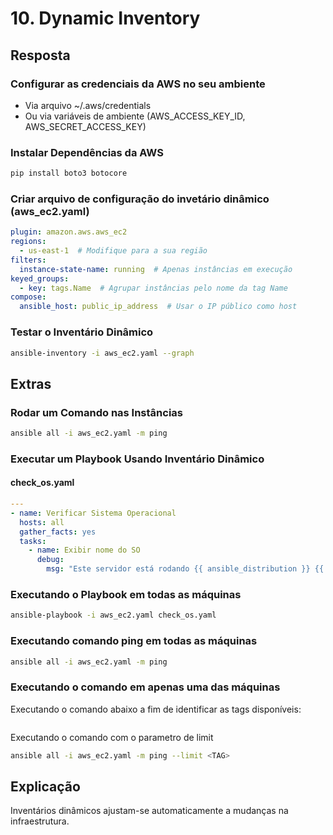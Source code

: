 # 10. Dynamic Inventory

## Resposta

### Configurar as credenciais da AWS no seu ambiente
- Via arquivo ~/.aws/credentials  
- Ou via variáveis de ambiente (AWS_ACCESS_KEY_ID, AWS_SECRET_ACCESS_KEY)  

### Instalar Dependências da AWS
```bash
pip install boto3 botocore
```

### Criar arquivo de configuração do invetário dinâmico (aws_ec2.yaml)
```yaml
plugin: amazon.aws.aws_ec2
regions:
  - us-east-1  # Modifique para a sua região
filters:
  instance-state-name: running  # Apenas instâncias em execução
keyed_groups:
  - key: tags.Name  # Agrupar instâncias pelo nome da tag Name
compose:
  ansible_host: public_ip_address  # Usar o IP público como host
```

### Testar o Inventário Dinâmico
```bash
ansible-inventory -i aws_ec2.yaml --graph
```

## Extras

### Rodar um Comando nas Instâncias
```bash
ansible all -i aws_ec2.yaml -m ping
```

### Executar um Playbook Usando Inventário Dinâmico

#### check_os.yaml
```yaml
---
- name: Verificar Sistema Operacional
  hosts: all
  gather_facts: yes
  tasks:
    - name: Exibir nome do SO
      debug:
        msg: "Este servidor está rodando {{ ansible_distribution }} {{ ansible_distribution_version }}"
```

### Executando o Playbook em todas as máquinas

```bash
ansible-playbook -i aws_ec2.yaml check_os.yaml
```

### Executando comando ping em todas as máquinas

```bash
ansible all -i aws_ec2.yaml -m ping
```

### Executando o comando em apenas uma das máquinas
Executando o comando abaixo a fim de identificar as tags disponíveis: 
```bash
```

Executando o comando com o parametro de limit
```bash
ansible all -i aws_ec2.yaml -m ping --limit <TAG>
```

## Explicação
Inventários dinâmicos ajustam-se automaticamente a mudanças na infraestrutura.
